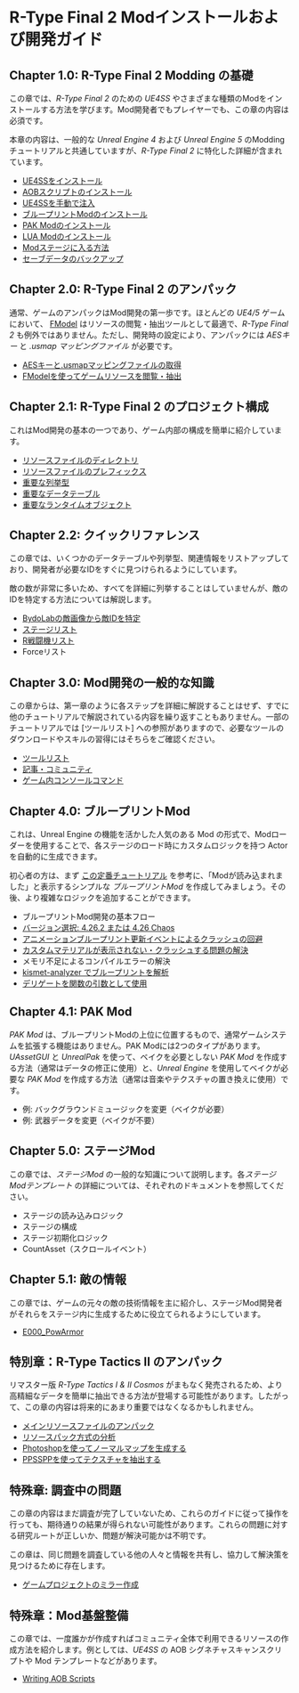 # R-Type Final 2 Modインストールおよび開発ガイド

## Chapter 1.0: R-Type Final 2 Modding の基礎
この章では、*R-Type Final 2* のための *UE4SS* やさまざまな種類のModをインストールする方法を学びます。Mod開発者でもプレイヤーでも、この章の内容は必須です。

本章の内容は、一般的な *Unreal Engine 4* および *Unreal Engine 5* のModdingチュートリアルと共通していますが、*R-Type Final 2* に特化した詳細が含まれています。

- [UE4SSをインストール](Chapter1_TheBasics/ja/UE4SSのインストール.md)
- [AOBスクリプトのインストール](Chapter1_TheBasics/ja/AOBスクリプトのインストール.md)
- [UE4SSを手動で注入](Chapter1_TheBasics/ja/手動でUE4SSを注入する.md)
- [ブループリントModのインストール](Chapter1_TheBasics/ja/ブループリントModのインストール.md)
- [PAK Modのインストール](Chapter1_TheBasics/ja/PAKModのインストール.md)
- [LUA Modのインストール](Chapter1_TheBasics/ja/LUAModのインストール.md)
- [Modステージに入る方法](Chapter1_TheBasics/ja/Modステージに入る方法.md)
- [セーブデータのバックアップ](Chapter1_TheBasics/ja/セーブデータのバックアップ.md)

## Chapter 2.0: R-Type Final 2 のアンパック

通常、ゲームのアンパックはMod開発の第一歩です。ほとんどの *UE4/5* ゲームにおいて、 [FModel](https://github.com/iAmAsval/FModel/) はリソースの閲覧・抽出ツールとして最適で、*R-Type Final 2* も例外ではありません。ただし、開発時の設定により、アンパックには *AESキー* と *.usmap マッピングファイル* が必要です。

- [AESキーと.usmapマッピングファイルの取得](Chapter2_0_Unpack/ja/AESキーとusmapの取得.md)
- [FModelを使ってゲームリソースを閲覧・抽出](Chapter2_0_Unpack/ja/FModelによるリソース抽出.md)

## Chapter 2.1: R-Type Final 2 のプロジェクト構成

これはMod開発の基本の一つであり、ゲーム内部の構成を簡単に紹介しています。

- [リソースファイルのディレクトリ](Chapter2_1_ProjectStructure/ja/リソースファイルディレクトリ.md)
- [リソースファイルのプレフィックス](Chapter2_1_ProjectStructure/ja/リソースファイルのプレフィックス.md)
- [重要な列挙型](Chapter2_1_ProjectStructure/ja/重要な列挙型.md)
- [重要なデータテーブル](Chapter2_1_ProjectStructure/ja/重要なデータテーブル.md)
- [重要なランタイムオブジェクト](Chapter2_1_ProjectStructure/ja/重要なランタイムオブジェクト.md)

## Chapter 2.2: クイックリファレンス

この章では、いくつかのデータテーブルや列挙型、関連情報をリストアップしており、開発者が必要なIDをすぐに見つけられるようにしています。

敵の数が非常に多いため、すべてを詳細に列挙することはしていませんが、敵のIDを特定する方法については解説します。

- [BydoLabの敵画像から敵IDを特定](Chapter2_2_QuickReference/ja/BydoLabの画像で敵IDを特定.md)
- [ステージリスト](Chapter2_2_QuickReference/ja/ステージリスト.md)
- [R戦闘機リスト](Chapter2_2_QuickReference/ja/R戦闘機リスト.md)
- Forceリスト


## Chapter 3.0: Mod開発の一般的な知識

この章からは、第一章のように各ステップを詳細に解説することはせず、すでに他のチュートリアルで解説されている内容を繰り返すこともありません。一部のチュートリアルでは [ツールリスト] への参照がありますので、必要なツールのダウンロードやスキルの習得にはそちらをご確認ください。

- [ツールリスト](Chapter3_0_DeveBasics/ja/ツールリスト.md)
- [記事・コミュニティ](Chapter3_0_DeveBasics/ja/記事とコミュニティ.md)
- [ゲーム内コンソールコマンド](Chapter3_0_DeveBasics/ja/ゲーム内コンソールコマンド.md)

## Chapter 4.0: ブループリントMod

これは、Unreal Engine の機能を活かした人気のある Mod の形式で、Modローダーを使用することで、各ステージのロード時にカスタムロジックを持つ Actor を自動的に生成できます。

初心者の方は、まず [この定番チュートリアル](https://docs.ue4ss.com/dev/feature-overview/blueprint-modloader.html) を参考に、「Modが読み込まれました」と表示するシンプルな *ブループリントMod* を作成してみましょう。その後、より複雑なロジックを追加することができます。

- ブループリントMod開発の基本フロー
- [バージョン選択: 4.26.2 または 4.26 Chaos](Chapter4_0_BPMod/ja/UE4バージョンの選択.md)
- [アニメーションブループリント更新イベントによるクラッシュの回避](Chapter4_0_BPMod/ja/アニメーションBPクラッシュ回避.md)
- [カスタムマテリアルが表示されない・クラッシュする問題の解決](Chapter4_0_BPMod/ja/カスタムマテリアル問題の解決.md)
- メモリ不足によるコンパイルエラーの解決
- [kismet-analyzer でブループリントを解析](Chapter4_0_BPMod/ja/KismetAnalyzer.md)
- [デリゲートを関数の引数として使用](Chapter4_0_BPMod/ja/デリゲートを関数のパラメータとして使用する.md)

## Chapter 4.1: PAK Mod
*PAK Mod* は、ブループリントModの上位に位置するもので、通常ゲームシステムを拡張する機能はありません。PAK Modには2つのタイプがあります。*UAssetGUI* と *UnrealPak* を使って、ベイクを必要としない *PAK Mod* を作成する方法（通常はデータの修正に使用）と、*Unreal Engine* を使用してベイクが必要な *PAK Mod* を作成する方法（通常は音楽やテクスチャの置き換えに使用）です。

- 例: バックグラウンドミュージックを変更（ベイクが必要）
- 例: 武器データを変更（ベイクが不要）

## Chapter 5.0: ステージMod
この章では、*ステージMod* の一般的な知識について説明します。各*ステージModテンプレート* の詳細については、それぞれのドキュメントを参照してください。

- ステージの読み込みロジック
- ステージの構成
- ステージ初期化ロジック
- CountAsset（スクロールイベント）

## Chapter 5.1: 敵の情報
この章では、ゲームの元々の敵の技術情報を主に紹介し、ステージMod開発者がそれらをステージ内に生成するために役立てられるようにしています。

- [E000_PowArmor](Chapter5_1_EnemyData/ja/E000_PowArmor.md)

## 特別章：R-Type Tactics II のアンパック

リマスター版 *R-Type Tactics I & II Cosmos* がまもなく発売されるため、より高精細なデータを簡単に抽出できる方法が登場する可能性があります。したがって、この章の内容は将来的にあまり重要ではなくなるかもしれません。

- [メインリソースファイルのアンパック](EX_UnpackRTT2/ja/メインリソースファイルのアンパック.md)
- [リソースパック方式の分析](EX_UnpackRTT2/ja/リソースパック方式の分析.md)
- [Photoshopを使ってノーマルマップを生成する](EX_UnpackRTT2/ja/Photoshopでノーマルマップを生成.md)
- [PPSSPPを使ってテクスチャを抽出する](EX_UnpackRTT2/ja/PPSSPPでテクスチャを抽出.md)

## 特殊章: 調査中の問題
この章の内容はまだ調査が完了していないため、これらのガイドに従って操作を行っても、期待通りの結果が得られない可能性があります。これらの問題に対する研究ルートが正しいか、問題が解決可能かは不明です。

この章は、同じ問題を調査している他の人々と情報を共有し、協力して解決策を見つけるために存在します。

- [ゲームプロジェクトのミラー作成](EX_UnderInvestigation/ja/ミラーゲームプロジェクトの作成.md)

## 特殊章：Mod基盤整備
この章では、一度誰かが作成すればコミュニティ全体で利用できるリソースの作成方法を紹介します。例としては、*UE4SS* の AOB シグネチャスキャンスクリプトや Mod テンプレートなどがあります。

- [Writing AOB Scripts](EX_ModInfrastructure/ja/AOBスクリプトの作成.md)
